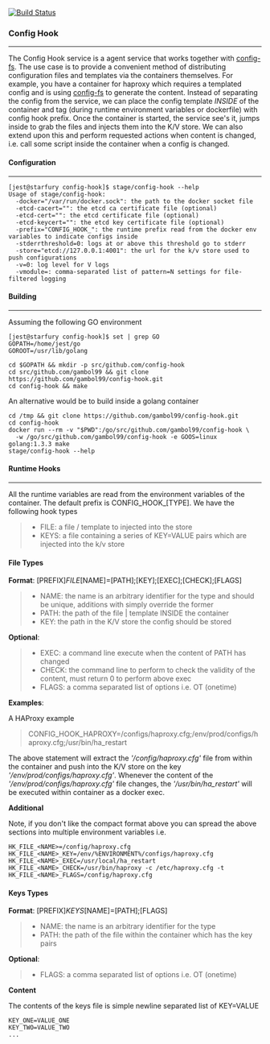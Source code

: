 [![Build Status](https://drone.io/github.com/gambol99/config-hook/status.png)](https://drone.io/github.com/gambol99/config-hook/latest)

### **Config Hook**
-----

The Config Hook service is a agent service that works together with [config-fs](http://github.com/gambol99/config-fs). The use case is to provide a convenient method of distributing configuration files and templates via the containers themselves. For example, you have a container for haproxy which requires a templated config and is using [config-fs](http://github.com/gambol99/config-fs) to generate the content. Instead of separating the config from the service, we can place the config template *INSIDE* of the container and tag (during runtime environment variables or dockerfile) with config hook prefix. Once the container is started, the service see's it, jumps inside to grab the files and injects them into the K/V store. We can also extend upon this and perform requested actions when content is changed, i.e. call some script inside the container when a config is changed.

#### **Configuration**
---


	[jest@starfury config-hook]$ stage/config-hook --help
	Usage of stage/config-hook:
	  -docker="/var/run/docker.sock": the path to the docker socket file
	  -etcd-cacert="": the etcd ca certificate file (optional)
	  -etcd-cert="": the etcd certificate file (optional)
	  -etcd-keycert="": the etcd key certificate file (optional)
	  -prefix="CONFIG_HOOK_": the runtime prefix read from the docker env variables to indicate configs inside
	  -stderrthreshold=0: logs at or above this threshold go to stderr
	  -store="etcd://127.0.0.1:4001": the url for the k/v store used to push configurations
	  -v=0: log level for V logs
	  -vmodule=: comma-separated list of pattern=N settings for file-filtered logging

#### **Building**
----
Assuming the following GO environment
  
    [jest@starfury config-hook]$ set | grep GO
    GOPATH=/home/jest/go
    GOROOT=/usr/lib/golang
    
    cd $GOPATH && mkdir -p src/github.com/config-hook 
    cd src/github.com/gambol99 && git clone https://github.com/gambol99/config-hook.git
    cd config-hook && make

An alternative would be to build inside a golang container
  
    cd /tmp && git clone https://github.com/gambol99/config-hook.git 
    cd config-hook
    docker run --rm -v "$PWD":/go/src/github.com/gambol99/config-hook \
      -w /go/src/github.com/gambol99/config-hook -e GOOS=linux golang:1.3.3 make
    stage/config-hook --help

#### **Runtime Hooks**
---
All the runtime variables are read from the environment variables of the container. The default prefix is CONFIG_HOOK_[TYPE]. We have the following hook types

 >  * FILE:     a file / template to injected into the store
 >  * KEYS:     a file containing a series of KEY=VALUE pairs which are injected into the k/v store

#### **File Types**
**Format**: [PREFIX]_FILE_[NAME]=[PATH];[KEY];[EXEC];[CHECK];[FLAGS]

> - NAME: the name is an arbitrary identifier for the type and should be unique, additions with simply override the former
> - PATH: the path of the file | template INSIDE the container
> - KEY:  the path in the K/V store the config should be stored

**Optional**:
> - EXEC:  a command line execute when the content of PATH has changed
> - CHECK: the command line to perform to check the validity of the content, must return 0 to perform above exec
> - FLAGS: a comma separated list of options i.e. OT (onetime)

**Examples**:

A HAProxy example

>  CONFIG_HOOK_HAPROXY=/configs/haproxy.cfg;/env/prod/configs/haproxy.cfg;/usr/bin/ha_restart

The above statement will extract the *'/config/haproxy.cfg'* file from within the container and push into the K/V store on the key *'/env/prod/configs/haproxy.cfg'*. Whenever the content of the *'/env/prod/configs/haproxy.cfg'* file changes, the *'/usr/bin/ha_restart'* will be executed within container as a docker exec.

**Additional**

Note, if you don't like the compact format above you can spread the above sections into multiple environment variables i.e.

    HK_FILE_<NAME>=/config/haproxy.cfg
    HK_FILE_<NAME>_KEY=/env/%ENVIRONMENT%/configs/haproxy.cfg
    HK_FILE_<NAME>_EXEC=/usr/local/ha_restart
    HK_FILE_<NAME>_CHECK=/usr/bin/haproxy -c /etc/haproxy.cfg -t
    HK_FILE_<NAME>_FLAGS=/config/haproxy.cfg

#### **Keys Types**

**Format**: [PREFIX]_KEYS_[NAME]=[PATH];[FLAGS]

> - NAME: the name is an arbitrary identifier for the type 
> - PATH: the path of the file within the container which has the key pairs

**Optional**:

>  - FLAGS: a comma separated list of options i.e. OT (onetime)

**Content**

The contents of the keys file is simple newline separated list of KEY=VALUE 

	KEY_ONE=VALUE_ONE
	KEY_TWO=VALUE_TWO
	...

